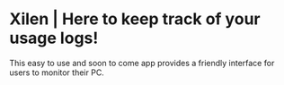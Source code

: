 # Xilen | Here to keep track of your usage logs!

This easy to use and soon to come app provides a friendly interface for users to monitor their PC.
